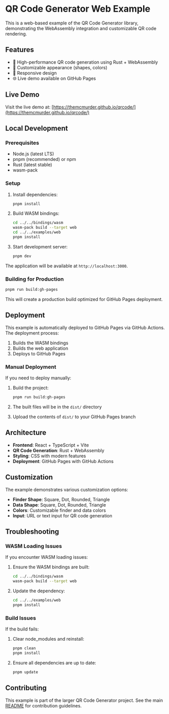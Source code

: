 # QR Code Generator Web Example

This is a web-based example of the QR Code Generator library, demonstrating the WebAssembly integration and customizable QR code rendering.

## Features

- 🚀 High-performance QR code generation using Rust + WebAssembly
- 🎨 Customizable appearance (shapes, colors)
- 📱 Responsive design
- 🌐 Live demo available on GitHub Pages

## Live Demo

Visit the live demo at: [https://themcmurder.github.io/qrcode/](https://themcmurder.github.io/qrcode/)

## Local Development

### Prerequisites

- Node.js (latest LTS)
- pnpm (recommended) or npm
- Rust (latest stable)
- wasm-pack

### Setup

1. Install dependencies:

   ```bash
   pnpm install
   ```

2. Build WASM bindings:

   ```bash
   cd ../../bindings/wasm
   wasm-pack build --target web
   cd ../../examples/web
   pnpm install
   ```

3. Start development server:
   ```bash
   pnpm dev
   ```

The application will be available at `http://localhost:3000`.

### Building for Production

```bash
pnpm run build:gh-pages
```

This will create a production build optimized for GitHub Pages deployment.

## Deployment

This example is automatically deployed to GitHub Pages via GitHub Actions. The deployment process:

1. Builds the WASM bindings
2. Builds the web application
3. Deploys to GitHub Pages

### Manual Deployment

If you need to deploy manually:

1. Build the project:

   ```bash
   pnpm run build:gh-pages
   ```

2. The built files will be in the `dist/` directory

3. Upload the contents of `dist/` to your GitHub Pages branch

## Architecture

- **Frontend**: React + TypeScript + Vite
- **QR Code Generation**: Rust + WebAssembly
- **Styling**: CSS with modern features
- **Deployment**: GitHub Pages with GitHub Actions

## Customization

The example demonstrates various customization options:

- **Finder Shape**: Square, Dot, Rounded, Triangle
- **Data Shape**: Square, Dot, Rounded, Triangle
- **Colors**: Customizable finder and data colors
- **Input**: URL or text input for QR code generation

## Troubleshooting

### WASM Loading Issues

If you encounter WASM loading issues:

1. Ensure the WASM bindings are built:

   ```bash
   cd ../../bindings/wasm
   wasm-pack build --target web
   ```

2. Update the dependency:
   ```bash
   cd ../../examples/web
   pnpm install
   ```

### Build Issues

If the build fails:

1. Clear node_modules and reinstall:

   ```bash
   pnpm clean
   pnpm install
   ```

2. Ensure all dependencies are up to date:
   ```bash
   pnpm update
   ```

## Contributing

This example is part of the larger QR Code Generator project. See the main [README](../../README.md) for contribution guidelines.
